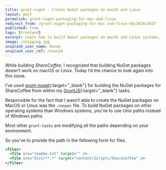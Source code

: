 ```yaml
---
title: grunt-nuget - Create NuGet packages on macOS and Linux
layout: post
permalink: grunt-nuget-packaging-for-mac-and-linux
redirect_from: /grunt-nuget-packaging-for-mac-and-linux-e8c2634c5637
published: true
tags: [Frontend]
excerpt: Learn how to build NuGet packages on macOS and Linux systems.
image: /shipping.jpg
unsplash_user_name: Ronan
unsplash_user_ref: ronan18
---
```

While building *ShareCoffee*, I recognized that building NuGet packages doesn’t work on macOS or Linux. Today I’d the chance to look again into this issue.

I’ve used [grunt-nuget](https://github.com/spatools/grunt-nuget){:target="_blank"} for building the NuGet packages for ShareCoffee from within my [GruntJS](http://www.gruntjs.com){:target="_blank"} tasks.

Responsible for the fact that I wasn’t able to create the NuGet packages on MacOS or Linux was the `.nuspec` file. To build NuGet packages on other operating systems than Windows systems, you’ve to use Unix paths instead of Windows paths.

Most other `grunt-tasks` are modifying all the paths depending on your environment.

So you’ve to provide the path in the following form for files.

```xml
<files>
  <file src="readme.txt" target="" />
  <file src="dist/**.*" target="content/Scripts/ShareCoffee" />
</files>

```


